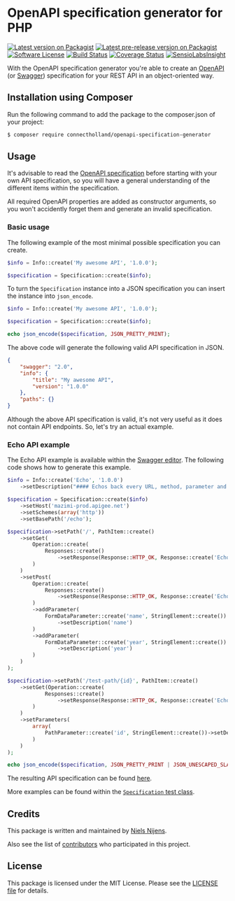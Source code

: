 # OpenAPI specification generator for PHP

[![Latest version on Packagist][ico-version]][link-version]
[![Latest pre-release version on Packagist][ico-pre-release-version]][link-version]
[![Software License][ico-license]](LICENSE.md)
[![Build Status][ico-build]][link-build]
[![Coverage Status][ico-coverage]][link-coverage]
[![SensioLabsInsight][ico-insight]][link-insight]

With the OpenAPI specification generator you're able to create an [OpenAPI][link-openapi] (or [Swagger][link-swagger])
specification for your REST API in an object-oriented way.


## Installation using Composer
Run the following command to add the package to the composer.json of your project:

``` bash
$ composer require connectholland/openapi-specification-generator
```


## Usage
It's advisable to read the [OpenAPI specification][link-swagger-specification] before starting with your own API specification,
so you will have a general understanding of the different items within the specification.

All required OpenAPI properties are added as constructor arguments, so you won't accidently forget them and generate an invalid specification.

### Basic usage
The following example of the most minimal possible specification you can create.
``` php
$info = Info::create('My awesome API', '1.0.0');

$specification = Specification::create($info);
```

To turn the `Specification` instance into a JSON specification you can insert the instance into `json_encode`.
``` php
$info = Info::create('My awesome API', '1.0.0');

$specification = Specification::create($info);

echo json_encode($specification, JSON_PRETTY_PRINT);
```

The above code will generate the following valid API specification in JSON.
``` json
{
    "swagger": "2.0",
    "info": {
        "title": "My awesome API",
        "version": "1.0.0"
    },
    "paths": {}
}
```

Although the above API specification is valid, it's not very useful as it does not contain API endpoints. So, let's try an actual example.


### Echo API example
The Echo API example is available within the [Swagger editor][link-swagger-editor]. The following code shows how to generate this example.
``` php
$info = Info::create('Echo', '1.0.0')
    ->setDescription("#### Echos back every URL, method, parameter and header\nFeel free to make a path or an operation and use **Try Operation** to test it. The echo server will\nrender back everything.\n");

$specification = Specification::create($info)
    ->setHost('mazimi-prod.apigee.net')
    ->setSchemes(array('http'))
    ->setBasePath('/echo');

$specification->setPath('/', PathItem::create()
    ->setGet(
        Operation::create(
            Responses::create()
                ->setResponse(Response::HTTP_OK, Response::create('Echo GET'))
        )
    )
    ->setPost(
        Operation::create(
            Responses::create()
                ->setResponse(Response::HTTP_OK, Response::create('Echo POST'))
        )
        ->addParameter(
            FormDataParameter::create('name', StringElement::create())
                ->setDescription('name')
        )
        ->addParameter(
            FormDataParameter::create('year', StringElement::create())
                ->setDescription('year')
        )
    )
);

$specification->setPath('/test-path/{id}', PathItem::create()
    ->setGet(Operation::create(
            Responses::create()
                ->setResponse(Response::HTTP_OK, Response::create('Echo test-path'))
        )
    )
    ->setParameters(
        array(
            PathParameter::create('id', StringElement::create())->setDescription('ID'),
        )
    )
);

echo json_encode($specification, JSON_PRETTY_PRINT | JSON_UNESCAPED_SLASHES);
```

The resulting API specification can be found [here](tests/fixtures/echo-swagger.json).

More examples can be found within the [`Specification` test class](tests/SpecificationTest.php#L223-L721).


## Credits
This package is written and maintained by [Niels Nijens][link-author].

Also see the list of [contributors][link-contributors] who participated in this project.


## License
This package is licensed under the MIT License. Please see the [LICENSE file](LICENSE.md) for details.


[ico-version]: https://img.shields.io/packagist/v/connectholland/openapi-specification-generator.svg
[ico-pre-release-version]: https://img.shields.io/packagist/vpre/connectholland/openapi-specification-generator.svg
[ico-license]: https://img.shields.io/badge/license-MIT-brightgreen.svg
[ico-build]: https://travis-ci.org/ConnectHolland/openapi-specification-generator.svg?branch=master
[ico-coverage]: https://coveralls.io/repos/ConnectHolland/openapi-specification-generator/badge.svg?branch=master
[ico-insight]: https://img.shields.io/sensiolabs/i/2aec62e8-9593-4452-a32c-0e344879f978.svg

[link-version]: https://packagist.org/packages/connectholland/openapi-specification-generator
[link-build]: https://travis-ci.org/ConnectHolland/openapi-specification-generator
[link-coverage]: https://coveralls.io/r/ConnectHolland/openapi-specification-generator?branch=master
[link-insight]: https://insight.sensiolabs.com/projects/2aec62e8-9593-4452-a32c-0e344879f978
[link-openapi]: https://openapis.org/
[link-swagger]: http://swagger.io/
[link-swagger-specification]: http://swagger.io/specification/
[link-swagger-editor]: http://editor.swagger.io/
[link-author]: https://github.com/niels-nijens
[link-contributors]: https://github.com/ConnectHolland/openapi-specification-generator/contributors
